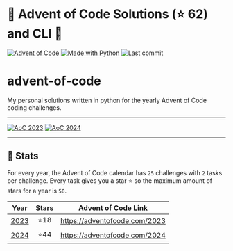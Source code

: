 # 🎄 Advent of Code Solutions <!-- sum of stars 1: begin -->(⭐ 62)<!-- sum of stars 1: end --> and CLI 🎄

[![Advent of Code](https://img.shields.io/badge/Advent%20of%20Code-ffff66?logo=adventofcode&logoColor=000)](<https://adventofcode.com/> "Advent of Code homepage")
[![Made with Python](https://img.shields.io/badge/Python->=3.10-blue?logo=python&logoColor=white)](<https://python.org> "Go to Python homepage")
![Last commit](https://img.shields.io/github/last-commit/Flizz95/advent-of-code "Last commit")

# advent-of-code
My personal solutions written in python for the yearly Advent of Code coding challenges.

---
<!-- Badges of stars: start -->
[![AoC 2023](https://img.shields.io/badge/2023-⭐%2018-gray?logo=adventofcode&labelColor=8a2be2)](https://adventofcode.com/2023)
[![AoC 2024](https://img.shields.io/badge/2024-⭐%2044-gray?logo=adventofcode&labelColor=8a2be2)](https://adventofcode.com/2024)  
<!-- Badges of stars: end -->
---

## 🎄 Stats

For every year, the Advent of Code calendar has `25` challenges with `2` tasks per challenge. Every task gives you a
star ⭐️ so the maximum amount of stars for a year is `50`.

<!-- Table summary of years: begin -->
| Year | Stars | Advent of Code Link |
| :--: | :---: | :--: |
| [2023](year/2023) | ⭐️18  | https://adventofcode.com/2023 |
| [2024](year/2024) | ⭐️44  | https://adventofcode.com/2024 |
<!-- Table summary of years: end -->
